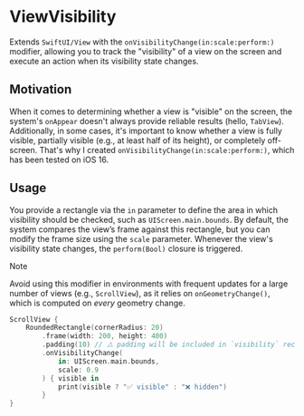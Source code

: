 # ViewVisibility

Extends `SwiftUI/View` with the `onVisibilityChange(in:scale:perform:)` modifier, allowing you to track 
the "visibility" of a view on the screen and execute an action when its visibility state changes.

## Motivation
When it comes to determining whether a view is "visible" on the screen, the system's `onAppear` 
doesn't always provide reliable results (hello, `TabView`). Additionally, in some cases, it's 
important to know whether a view is fully visible, partially visible (e.g., at least half of its height), 
or completely off-screen. That's why I created `onVisibilityChange(in:scale:perform:)`, which has been 
tested on iOS 16.

## Usage
You provide a rectangle via the `in` parameter to define the area in which visibility should be checked, 
such as `UIScreen.main.bounds`. By default, the system compares the view’s frame against this rectangle, 
but you can modify the frame size using the `scale` parameter. Whenever the view's visibility state 
changes, the `perform(Bool)` closure is triggered.

> [!NOTE]  
> Avoid using this modifier in environments with frequent updates for a large number of views (e.g., `ScrollView`), 
> as it relies on `onGeometryChange()`, which is computed on *every* geometry change.

```swift
ScrollView {
    RoundedRectangle(cornerRadius: 20)
        .frame(width: 200, height: 400)
        .padding(10) // ⚠️ padding will be included in `visibility` rect
        .onVisibilityChange(
            in: UIScreen.main.bounds,
            scale: 0.9
        ) { visible in
            print(visible ? "✅ visible" : "❌ hidden")
        }
}
```

